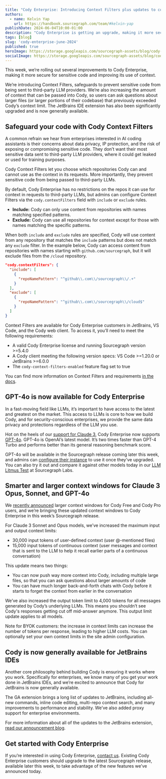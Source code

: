 ```yaml
---
title: "Cody Enterprise: Introducing Context Filters plus updates to context windows and LLM choice"
authors:
  - name: Kelvin Yap
    url: https://handbook.sourcegraph.com/team/#kelvin-yap
publishDate: 2024-06-04T10:00-01:00
description: "Cody Enterprise is getting an upgrade, making it more secure for sensitive code, improving its use of context, and adding support for the latest GPT-4o LLM."
tags: [blog]
slug: 'cody-enterprise-june-2024'
published: true
heroImage: https://storage.googleapis.com/sourcegraph-assets/blog/cody-enterprise-june-2024/cody-enterprise-june-2024-hero.png
socialImage: https://storage.googleapis.com/sourcegraph-assets/blog/cody-enterprise-june-2024/cody-enterprise-june-2024-hero.png
---
```


This week, we’re rolling out several improvements to Cody Enterprise, making it more secure for sensitive code and improving its use of context.

We’re introducing Context Filters, safeguards to prevent sensitive code from being sent to third-party LLM providers. We’re also increasing the amount of context that can be passed into Cody, so users can ask questions about larger files (or larger portions of their codebase) that previously exceeded Cody’s context limit. The JetBrains IDE extension has also been significantly upgraded and is now generally available.

## Safeguard your code with Cody Context Filters

A common refrain we hear from enterprises interested in AI coding assistants is their concerns about data privacy, IP protection, and the risk of exposing or compromising sensitive code. They don’t want their most sensitive data sent to third-party LLM providers, where it could get leaked or used for training purposes.

Cody Context Filters let you choose which repositories Cody can and cannot use as the context in its requests. More importantly, they prevent sensitive code from being passed to third-party LLMs.

By default, Cody Enterprise has no restrictions on the repos it can use for context in requests to third-party LLMs, but admins can configure Context Filters via the `cody.contextFilters` field with `include` or `exclude` rules.

* **Include:** Cody can only use content from repositories with names matching specified patterns.
* **Exclude:** Cody can use all repositories for context except for those with names matching the specific patterns.

When both `include` and `exclude` rules are specified, Cody will use content from any repository that matches the `include` patterns but does not match any `exclude` filter. In the example below, Cody can access content from repositories with names starting with `github.com/sourcegraph`, but it will exclude files from the `/cloud` repository.

```json
"cody.contextFilters": {
  "include": [
    {
      "repoNamePattern": "^github\\.com\\/sourcegraph\\/.+"
    }
  ],
  "exclude": [
    {
      "repoNamePattern": "^github\\.com\\/sourcegraph\\/cloud$"
    }
  ]
}
```

Context Filters are available for Cody Enterprise customers in JetBrains, VS Code, and the Cody web client. To access it, you’ll need to meet the following requirements:

* A valid Cody Enterprise license and running Sourcegraph version >=5.4.0
* A Cody client meeting the following version specs: VS Code >=1.20.0 or JetBrains >=6.0.0
* The `cody-context-filters-enabled` feature flag set to true

You can find more information on Context Filters and requirements [in the docs](https://sourcegraph.com/docs/cody/capabilities/ignore-context).

## GPT-4o is now available for Cody Enterprise

In a fast-moving field like LLMs, it’s important to have access to the latest and greatest on the market. This access to LLMs is core to how we build Cody, and for security-conscious enterprises, we provide the same data privacy and protections regardless of the LLM you use.

Hot on the heels of our [support for Claude 3](https://sourcegraph.com/blog/claude-3-now-available-in-cody), Cody Enterprise now supports [GPT-4o](https://openai.com/index/hello-gpt-4o/). GPT-4o is OpenAI’s latest model. It’s two times faster than GPT-4 Turbo and performs better than its general reasoning benchmark score.

GPT-4o will be available in the Sourcegraph release coming later this week, and admins can [configure their instance](https://sourcegraph.com/docs/cody/core-concepts/cody-gateway#configuring-custom-models) to use it once they’ve upgraded. You can also try it out and compare it against other models today in our [LLM Litmus Test](https://s0.dev/) at Sourcegraph Labs.

## Smarter and larger context windows for Claude 3 Opus, Sonnet, and GPT-4o

We [recently announced](https://sourcegraph.com/blog/cody-vscode-1-14-0-release) larger context windows for Cody Free and Cody Pro users, and we’re bringing these updated context windows to Cody Enterprise in this week’s Sourcegraph release.

For Claude 3 Sonnet and Opus models, we’ve increased the maximum input and output context limits:

* 30,000 input tokens of user-defined context (user @-mentioned files)
* 15,000 input tokens of continuous context (user messages and context that is sent to the LLM to help it recall earlier parts of a continuous conversation)

This update means two things:

* You can now push way more context into Cody, including multiple large files, so that you can ask questions about larger amounts of code
* You can have much longer back-and-forth chats with Cody before it starts to forget the context from earlier in the conversation

We’ve also increased the output token limit to 4,000 tokens for all messages generated by Cody’s underlying LLMs. This means you shouldn’t see Cody's responses getting cut off mid-answer anymore. This output limit update applies to all models.

Note for BYOK customers: the increase in context limits can increase the number of tokens per response, leading to higher LLM costs. You can optionally set your own context limits in the site admin configuration.

## Cody is now generally available for JetBrains IDEs

Another core philosophy behind building Cody is ensuring it works where you work. Specifically for enterprises, we know many of you get your work done in JetBrains IDEs, and we’re excited to announce that Cody for JetBrains is now generally available.

The GA extension brings a long list of updates to JetBrains, including all-new commands, inline code editing, multi-repo context search, and many improvements to performance and stability. We’ve also added proxy support for enterprise environments.

For more information about all of the updates to the JetBrains extension, [read our announcement blog](https://sourcegraph.com/blog/cody-for-jetbrains-is-generally-available).

## Get started with Cody Enterprise

If you’re interested in using Cody Enterprise, [contact us](https://sourcegraph.com/contact/request-info). Existing Cody Enterprise customers should upgrade to the latest Sourcegraph release, available later this week, to take advantage of the new features we’ve announced today.
